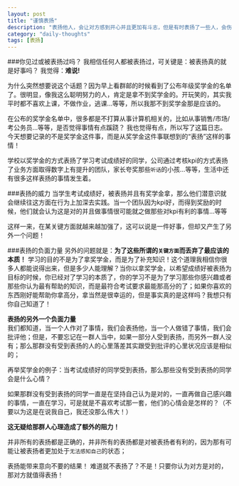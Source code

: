 ```yaml
---
layout: post
title: "谨慎表扬"
description: "表扬他人，会让对方感到开心并且更加有斗志，但是有时表扬了一些人，会伤害到另外一些人。"
category: "daily-thoughts"
tags: [表扬]
---
```


###你见过或被表扬过吗？
我相信任何人都被表扬过，可关键是：被表扬真的就是好事吗？ 我觉得：**难说!**

为什么突然想要说这个话题？因为早上看群邮的时候看到了公布年级奖学金的名单了。很明显，像我这么聪明努力的人，肯定是拿不到奖学金的。开玩笑的，其实我平时都不喜欢上课，不做作业，逃课…等等，所以我那不到奖学金那是应该的。

在公布的奖学金名单中，很多都是不打算从事计算机相关的，比如从事销售/市场/考公务员…等等，是否觉得事情有点蹊跷？ 我也觉得有点，所以写了这篇日志。  
今天想要记录的不是奖学金这件事，而是从奖学金这件事联想到的“表扬”这样的事情！

学校以奖学金的方式表扬了学习考试成绩好的同学，公司通过考核kpi的方式表扬了业务方面取得数字上有提升的团队，家长夸奖那些`听话`的小孩…等等，生活中还有很多这样表扬的事情发生着。

###表扬的威力
当学生考试成绩好，被表扬并且有奖学金拿，那么他们潜意识就会继续往这方面在行为上加深去实践。当一个团队因为kpi好，而得到奖励的时候，他们就会认为这是对的并且做事情很可能就之做那些对kpi有利的事情…等等

这样一来，在某关键方面就越来越加强了，这可以说是一件好事，但却又产生了另外一个问题！

###表扬的负面力量
另外的问题就是：**为了这些所谓的`关键方面`而丢弃了最应该的本质！**
学习的目的不是为了拿奖学金，而是为了补充知识！这个道理我相信你很多人都能说得出来，但是多少人能理解？当你以拿奖学金，以希望成绩好被表扬为目标的时候，你已经对了学习的本质了，你的学习不是为了学习那些你感兴趣或者那些你认为最有帮助的知识，而是最符合考试要求最能那高分的了；如果你喜欢的东西刚好能帮助你拿高分，拿当然是很幸运的，但是事实真的是这样吗？我想只有你自己知道了！

**表扬的另外一个负面力量**  
我们都知道，当一个人作对了事情，我们会表扬他，当一个人做错了事情，我们会批评他；但是，不要忘记在一群人当中，如果一部分人受到表扬，而另外一群人没有；那么那群没有受到表扬的人的心里落差其实跟受到批评的心里状况应该是相似的；

再举奖学金的例子：当考试成绩好的同学受到表扬，那么那些没有受到表扬的同学会是什么心情？

如果那群没有受到表扬的同学一直是在坚持自己认为是对的，一直再做自己感兴趣的事情，一直在学习，可是就是不喜欢考试那一套，他们的心情会是怎样的？（不要以为这是在说我自己，我还没那么伟大！）

**这无疑给那群人心理造成了额外的阻力！**

并非所有的表扬都是正确的，并非所有的表扬都是对被表扬者有利的，因为那有可能让被表扬者更加处于`无法感知自己`的状态；

表扬能带来意向不要的结果！ 难道就不表扬了？不是！只要你认为对方是对的，那对方就值得表扬！


